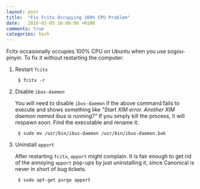 ```yaml
---
layout: post
title:  "Fix Fcitx Occupying 100% CPU Problem"
date:   2016-02-05 16:00:00 +0100
comments: true
categories: tech
---
```


Fcitx occasionally occupies 100% CPU on Ubuntu when you use sogou-pinyin. To fix it without restarting the computer:

1. Restart `fcitx`
        
        $ fcitx -r

2. Disable `ibus-daemon`

   You will need to disable `ibus-daemon` if the above command fails to execute and shows something like *"Start XIM error. Another XIM daemon named ibus is running?"* If you simply kill the process, it will respawn soon. Find the executable and rename it.
   
        $ sudo mv /usr/bin/ibus-daemon /usr/bin/ibus-daemon.bak

3. Uninstall `apport`
    
   After restarting `fcitx`, `apport` might complain. It is fair enough to get rid of the annoying `apport` pop-ups by just uninstalling it, since Canonical is never in short of bug tickets.

        $ sudo apt-get purge apport

